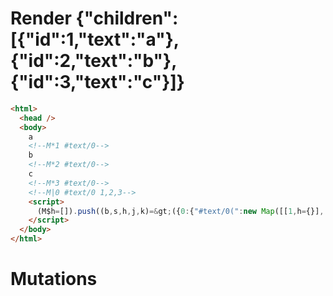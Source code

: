# Render {"children":[{"id":1,"text":"a"},{"id":2,"text":"b"},{"id":3,"text":"c"}]}
```html
<html>
  <head />
  <body>
    a
    <!--M*1 #text/0-->
    b
    <!--M*2 #text/0-->
    c
    <!--M*3 #text/0-->
    <!--M|0 #text/0 1,2,3-->
    <script>
      (M$h=[]).push((b,s,h,j,k)=&gt;({0:{"#text/0(":new Map([[1,h={}],[2,j={}],[3,k={}]])},1:h,2:j,3:k}),[])
    </script>
  </body>
</html>
```

# Mutations
```

```